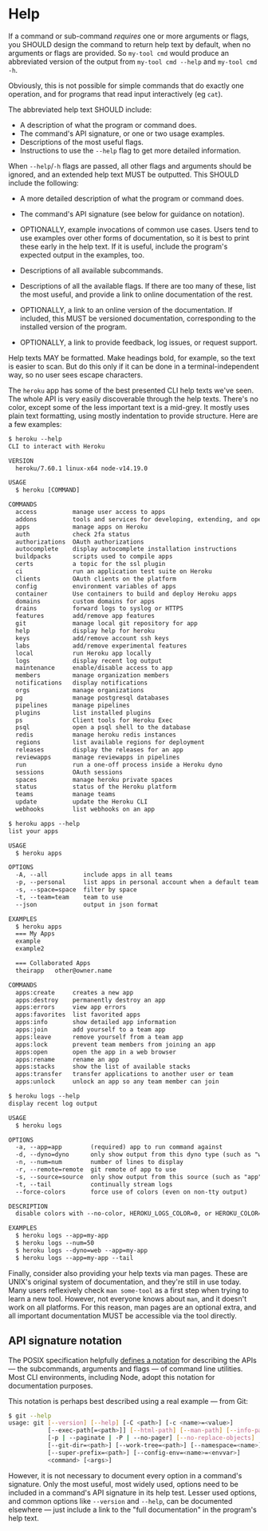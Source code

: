 # Help

If a command or sub-command _requires_ one or more arguments or flags, you SHOULD design the command to return help text by default, when no arguments or flags are provided. So `my-tool cmd` would produce an abbreviated version of the output from `my-tool cmd --help` and `my-tool cmd -h`.

Obviously, this is not possible for simple commands that do exactly one operation, and for programs that read input interactively (eg `cat`).

The abbreviated help text SHOULD include:

- A description of what the program or command does.
- The command's API signature, or one or two usage examples.
- Descriptions of the most useful flags.
- Instructions to use the `--help` flag to get more detailed information.

When `--help`/`-h` flags are passed, all other flags and arguments should be ignored, and an extended help text MUST be outputted. This SHOULD include the following:

- A more detailed description of what the program or command does.

- The command's API signature (see below for guidance on notation).

- OPTIONALLY, example invocations of common use cases. Users tend to use examples over other forms of documentation, so it is best to print these early in the help text. If it is useful, include the program's expected output in the examples, too.

- Descriptions of all available subcommands.

- Descriptions of all the available flags. If there are too many of these, list the most useful, and provide a link to online documentation of the rest.

- OPTIONALLY, a link to an online version of the documentation. If included, this MUST be versioned documentation, corresponding to the installed version of the program.

- OPTIONALLY, a link to provide feedback, log issues, or request support.

Help texts MAY be formatted. Make headings bold, for example, so the text is easier to scan. But do this only if it can be done in a terminal-independent way, so no user sees escape characters.

The `heroku` app has some of the best presented CLI help texts we've seen. The whole API is very easily discoverable through the help texts. There's no color, except some of the less important text is a mid-grey. It mostly uses plain text formatting, using mostly indentation to provide structure. Here are a few examples:

```txt
$ heroku --help
CLI to interact with Heroku

VERSION
  heroku/7.60.1 linux-x64 node-v14.19.0

USAGE
  $ heroku [COMMAND]

COMMANDS
  access          manage user access to apps
  addons          tools and services for developing, extending, and operating your app
  apps            manage apps on Heroku
  auth            check 2fa status
  authorizations  OAuth authorizations
  autocomplete    display autocomplete installation instructions
  buildpacks      scripts used to compile apps
  certs           a topic for the ssl plugin
  ci              run an application test suite on Heroku
  clients         OAuth clients on the platform
  config          environment variables of apps
  container       Use containers to build and deploy Heroku apps
  domains         custom domains for apps
  drains          forward logs to syslog or HTTPS
  features        add/remove app features
  git             manage local git repository for app
  help            display help for heroku
  keys            add/remove account ssh keys
  labs            add/remove experimental features
  local           run Heroku app locally
  logs            display recent log output
  maintenance     enable/disable access to app
  members         manage organization members
  notifications   display notifications
  orgs            manage organizations
  pg              manage postgresql databases
  pipelines       manage pipelines
  plugins         list installed plugins
  ps              Client tools for Heroku Exec
  psql            open a psql shell to the database
  redis           manage heroku redis instances
  regions         list available regions for deployment
  releases        display the releases for an app
  reviewapps      manage reviewapps in pipelines
  run             run a one-off process inside a Heroku dyno
  sessions        OAuth sessions
  spaces          manage heroku private spaces
  status          status of the Heroku platform
  teams           manage teams
  update          update the Heroku CLI
  webhooks        list webhooks on an app
```

```txt
$ heroku apps --help
list your apps

USAGE
  $ heroku apps

OPTIONS
  -A, --all          include apps in all teams
  -p, --personal     list apps in personal account when a default team is set
  -s, --space=space  filter by space
  -t, --team=team    team to use
  --json             output in json format

EXAMPLES
  $ heroku apps
  === My Apps
  example
  example2

  === Collaborated Apps
  theirapp   other@owner.name

COMMANDS
  apps:create     creates a new app
  apps:destroy    permanently destroy an app
  apps:errors     view app errors
  apps:favorites  list favorited apps
  apps:info       show detailed app information
  apps:join       add yourself to a team app
  apps:leave      remove yourself from a team app
  apps:lock       prevent team members from joining an app
  apps:open       open the app in a web browser
  apps:rename     rename an app
  apps:stacks     show the list of available stacks
  apps:transfer   transfer applications to another user or team
  apps:unlock     unlock an app so any team member can join
```

```txt
$ heroku logs --help
display recent log output

USAGE
  $ heroku logs

OPTIONS
  -a, --app=app        (required) app to run command against
  -d, --dyno=dyno      only show output from this dyno type (such as "web" or "worker")
  -n, --num=num        number of lines to display
  -r, --remote=remote  git remote of app to use
  -s, --source=source  only show output from this source (such as "app" or "heroku")
  -t, --tail           continually stream logs
  --force-colors       force use of colors (even on non-tty output)

DESCRIPTION
  disable colors with --no-color, HEROKU_LOGS_COLOR=0, or HEROKU_COLOR=0

EXAMPLES
  $ heroku logs --app=my-app
  $ heroku logs --num=50
  $ heroku logs --dyno=web --app=my-app
  $ heroku logs --app=my-app --tail
```

Finally, consider also providing your help texts via man pages. These are UNIX's original system of documentation, and they're still in use today. Many users reflexively check `man some-tool` as a first step when trying to learn a new tool. However, not everyone knows about `man`, and it doesn't work on all platforms. For this reason, man pages are an optional extra, and all important documentation MUST be accessible via the tool directly.

## API signature notation

The POSIX specification helpfully [defines a notation](//pubs.opengroup.org/onlinepubs/9699919799/basedefs/V1_chap12.html) for describing the APIs — the subcommands, arguments and flags — of command line utilities. Most CLI environments, including Node, adopt this notation for documentation purposes.

This notation is perhaps best described using a real example — from Git:

```sh
$ git --help
usage: git [--version] [--help] [-C <path>] [-c <name>=<value>]
           [--exec-path[=<path>]] [--html-path] [--man-path] [--info-path]
           [-p | --paginate | -P | --no-pager] [--no-replace-objects] [--bare]
           [--git-dir=<path>] [--work-tree=<path>] [--namespace=<name>]
           [--super-prefix=<path>] [--config-env=<name>=<envvar>]
           <command> [<args>]
```

However, it is not necessary to document every option in a command's signature. Only the most useful, most widely used, options need to be included in a command's API signature in its help test. Lesser used options, and common options like `--version` and `--help`, can be documented elsewhere — just include a link to the "full documentation" in the program's help text.
